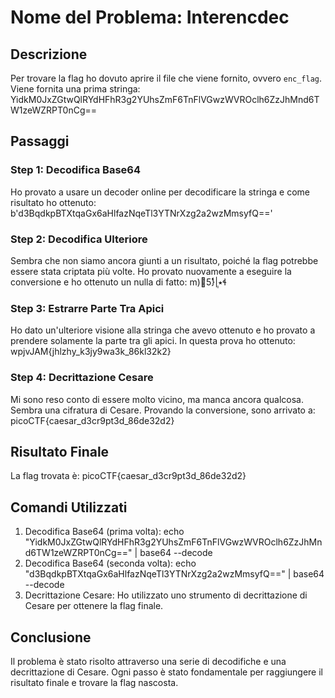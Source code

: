 # Nome del Problema: Interencdec

## Descrizione

Per trovare la flag ho dovuto aprire il file che viene fornito, ovvero `enc_flag`. Viene fornita una prima stringa: YidkM0JxZGtwQlRYdHFhR3g2YUhsZmF6TnFlVGwzWVROclh6ZzJhMnd6TW1zeWZRPT0nCg==

## Passaggi

### Step 1: Decodifica Base64

Ho provato a usare un decoder online per decodificare la stringa e come risultato ho ottenuto: b'd3BqdkpBTXtqaGx6aHlfazNqeTl3YTNrXzg2a2wzMmsyfQ=='

### Step 2: Decodifica Ulteriore

Sembra che non siamo ancora giunti a un risultato, poiché la flag potrebbe essere stata criptata più volte. Ho provato nuovamente a eseguire la conversione e ho ottenuto un nulla di fatto: m)5}݄ͩͭ|٭ɬ

### Step 3: Estrarre Parte Tra Apici

Ho dato un'ulteriore visione alla stringa che avevo ottenuto e ho provato a prendere solamente la parte tra gli apici. In questa prova ho ottenuto: wpjvJAM{jhlzhy_k3jy9wa3k_86kl32k2}

### Step 4: Decrittazione Cesare

Mi sono reso conto di essere molto vicino, ma manca ancora qualcosa. Sembra una cifratura di Cesare. Provando la conversione, sono arrivato a: picoCTF{caesar_d3cr9pt3d_86de32d2}

## Risultato Finale

La flag trovata è: picoCTF{caesar_d3cr9pt3d_86de32d2}

## Comandi Utilizzati

1. Decodifica Base64 (prima volta):
echo "YidkM0JxZGtwQlRYdHFhR3g2YUhsZmF6TnFlVGwzWVROclh6ZzJhMnd6TW1zeWZRPT0nCg==" | base64 --decode
2. Decodifica Base64 (seconda volta):
echo "d3BqdkpBTXtqaGx6aHlfazNqeTl3YTNrXzg2a2wzMmsyfQ==" | base64 --decode
3. Decrittazione Cesare:
Ho utilizzato uno strumento di decrittazione di Cesare per ottenere la flag finale.

## Conclusione

Il problema è stato risolto attraverso una serie di decodifiche e una decrittazione di Cesare. Ogni passo è stato fondamentale per raggiungere il risultato finale e trovare la flag nascosta.
